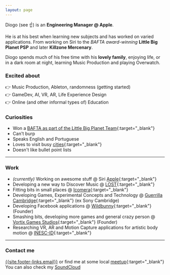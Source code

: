 ```yaml
---
layout: page
---
```


Diogo (see :point_up:) is an **Engineering Manager @ Apple**.

He is at his best when learning new subjects and has worked on varied applications.
From working on Siri to the _BAFTA award-winning_
**Little Big Planet PSP** and later **Killzone Mercenary**.

Diogo spends much of his free time with his **lovely family**, enjoying life, or in a dark room at night,
learning Music Production and playing Overwatch.

### Excited about

:point_right: Music Production, Ableton, randomness (getting started)  
:point_right: GameDev, AI, VR, AR, Life Experience Design  
:point_right: Online (and other informal types of) Education  

### Curiosities

* Won a [BAFTA as part of the Little Big Planet Team](http://www.bafta.org/games/awards/2010-winners-nominees,2475,BA.html){:target="_blank"}
* Can't burp
* Speaks English and Portuguese
* Loves to visit busy [cities](http://en.wikipedia.org/wiki/London){:target="_blank"}
* Doesn't like bullet point lists

-----

### Work

* *(currently)* Working on awesome stuff @ Siri [Apple](https://www.apple.com/){:target="_blank"}
* Developing a new way to Discover Music @
[LOST](http://lost.am/){:target="_blank"}
* Fitting bits in small places @ [Icomera](http://www.icomera.com/){:target="_blank"}
* Developing Games, Experimental Concepts and Technology @
[Guerrilla Cambridge](http://www.worldwidestudios.net/cambridge){:target="_blank"}
(ex Sony Cambridge)
* Developing Facebook applications @ [Wildbunny](http://wildbunny.co.uk/){:target="_blank"}
(Founder)
* Smashing bits, developing more games and general crazy person
@ [Vortix Games Studios](http://blog.vortixgames.com/){:target="_blank"} (Founder)
* Researching VR, AR and Motion Capture applications for artistic body motion @
[INESC-ID](http://www.inesc-id.pt/){:target="_blank"}

-----

### Contact me

[{{site.footer-links.email}}](mailto:{{site.footer-links.email}})
or find me at some local
[meetup](http://www.meetup.com/members/11995734/){:target="_blank"}  
You can also check my [SoundCloud](https://soundcloud.com/user2026704/tracks)

